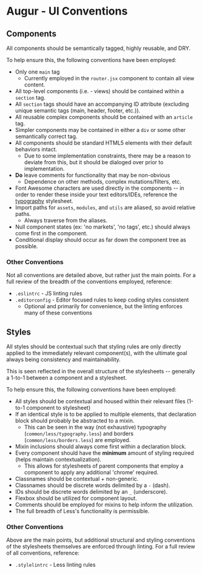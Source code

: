 # Augur - UI Conventions

## Components
All components should be semantically tagged, highly reusable, and DRY.

To help ensure this, the following conventions have been employed:
* Only one `main` tag
  * Currently employed in the `router.jsx` component to contain all view content.
* All top-level components (i.e. - views) should be contained within a `section` tag.
* All `section` tags should have an accompanying ID attribute (excluding unique semantic tags (main, header, footer, etc.)).
* All reusable complex components should be contained with an `article` tag.
* Simpler components may be contained in either a `div` or some other semantically correct tag.
* All components should be standard HTML5 elements with their default behaviors intact.
  * Due to some implementation constraints, there may be a reason to deviate from this, but it should be dialoged over prior to implementation.
* **Do** leave comments for functionality that may be non-obvious
  * Dependence on other methods, complex mutations/filters, etc.
* Font Awesome characters are used directly in the components -- in order to render these inside your text editors/IDEs, reference the [typography](../src/modules/common/less/typography.less) stylesheet.
* Import paths for `assets`, `modules`, and `utils` are aliased, so avoid relative paths.
  * Always traverse from the aliases.
* Null component states (ex: 'no markets', 'no tags', etc.) should always come first in the component.
* Conditional display should occur as far down the component tree as possible.

### Other Conventions
Not all conventions are detailed above, but rather just the main points.
For a full review of the breadth of the conventions employed, reference:

* `.eslintrc` - JS linting rules
* `.editorconfig` - Editor focused rules to keep coding styles consistent
  * Optional and primarily for convenience, but the linting enforces many of these conventions


## Styles
All styles should be contextual such that styling rules are only directly applied to the immediately relevant component(s), with the ultimate goal always being consistency and maintainability.

This is seen reflected in the overall structure of the stylesheets -- generally a 1-to-1 between a component and a stylesheet.

To help ensure this, the following conventions have been employed:
* All styles should be contextual and housed within their relevant files (1-to-1 component to stylesheet)
* If an identical style is to be applied to multiple elements, that declaration block should probably be abstracted to a mixin.
  * This can be seen in the way (not exhaustive) typography (`common/less/typography.less`) and borders (`common/less/borders.less`) are employed.
* Mixin inclusions should always come first within a declaration block.
* Every component should have the **minimum** amount of styling required (helps maintain contextualization).
   * This allows for stylesheets of parent components that employ a component to apply any additional 'chrome' required.
* Classnames should be contextual + non-generic.
* Classnames should be discrete words delimited by a `-` (dash).
* IDs should be discrete words delimited by an `_` (underscore).
* Flexbox should be utilized for component layout.
* Comments should be employed for mixins to help inform the utilization.
* The full breadth of Less's functionality is permissible.

### Other Conventions
Above are the main points, but additional structural and styling conventions of the stylesheets themselves are enforced through linting.
For a full review of all conventions, reference:

* `.stylelintrc` - Less linting rules
